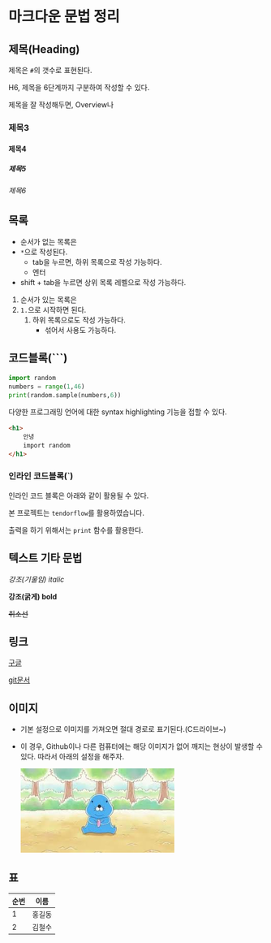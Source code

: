 # 마크다운 문법 정리

## 제목(Heading)

제목은 `#`의 갯수로 표현된다.

H6, 제목을 6단계까지 구분하여 작성할 수 있다.

제목을 잘 작성해두면, Overview나 

### 제목3

#### 제목4

##### 제목5

###### 제목6



## 목록

* 순서가 없는 목록은 
* `*`으로 작성된다.
  * tab을 누르면, 하위 목록으로 작성 가능하다.
  * 엔터
* shift + tab을 누르면 상위 목록 레벨으로 작성 가능하다.

1. 순서가 있는 목록은
2. `1.`으로 시작하면 된다.
   1. 하위 목록으로도 작성 가능하다.
      * 섞어서 사용도 가능하다.

## 코드블록(```)



```python
import random
numbers = range(1,46)
print(random.sample(numbers,6))
```

다양한 프로그래밍 언어에 대한 syntax highlighting 기능을 접할 수 있다.

```html
<h1>
	안녕
	import random
</h1>
```

### 인라인 코드블록(`)

인라인 코드 블록은 아래와 같이 활용될 수 있다.

본 프로젝트는 `tendorflow`를 활용하였습니다.

출력을 하기 위해서는 `print` 함수를 활용한다. 

## 텍스트  기타 문법

*강조(기울임) italic*

**강조(굵게) bold**

~~취소선~~

## 링크

[구글](https://google.co.kr)

[git문서](./git.md)

## 이미지

* 기본 설정으로 이미지를 가져오면 절대 경로로 표기된다.(C드라이브~)

* 이 경우, Github이나 다른 컴퓨터에는 해당 이미지가 없어 깨지는 현상이 발생할 수 있다. 따라서 아래의 설정을 해주자.

  ![다운로드](markdown-images/%EB%8B%A4%EC%9A%B4%EB%A1%9C%EB%93%9C-1594185087934.jpg)

## 표

| 순번 | 이름   |
| ---- | ------ |
| 1    | 홍길동 |
| 2    | 김철수 |

